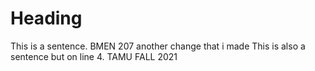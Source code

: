 # Heading
This is a sentence.
BMEN 207
another change that i made
This is also a sentence but on line 4. 
TAMU FALL 2021
